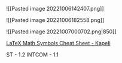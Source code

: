 ![[Pasted image 20221006142407.png]]

![[Pasted image 20221006182558.png]]

![[Pasted image 20221007000702.png|850]]



[LaTeX Math Symbols Cheat Sheet - Kapeli](https://kapeli.com/cheat_sheets/LaTeX_Math_Symbols.docset/Contents/Resources/Documents/index)


ST - 1.2
INTCOM - 1.1